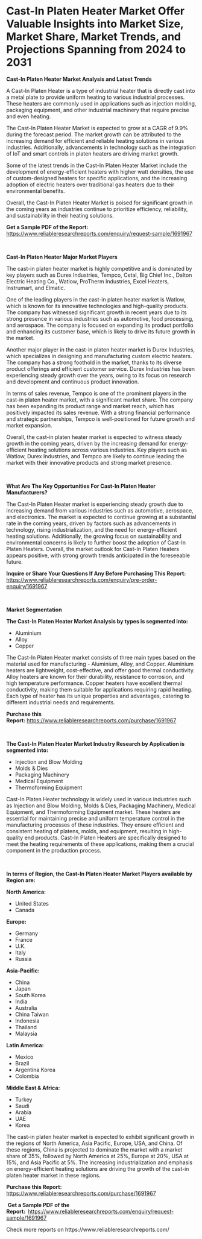 <p><h1>Cast-In Platen Heater Market Offer Valuable Insights into Market Size, Market Share, Market Trends, and Projections Spanning from 2024 to 2031</h1></p><p><strong>Cast-In Platen Heater Market Analysis and Latest Trends</strong></p>
<p><p>A Cast-In Platen Heater is a type of industrial heater that is directly cast into a metal plate to provide uniform heating to various industrial processes. These heaters are commonly used in applications such as injection molding, packaging equipment, and other industrial machinery that require precise and even heating.</p><p>The Cast-In Platen Heater Market is expected to grow at a CAGR of 9.9% during the forecast period. The market growth can be attributed to the increasing demand for efficient and reliable heating solutions in various industries. Additionally, advancements in technology such as the integration of IoT and smart controls in platen heaters are driving market growth.</p><p>Some of the latest trends in the Cast-In Platen Heater Market include the development of energy-efficient heaters with higher watt densities, the use of custom-designed heaters for specific applications, and the increasing adoption of electric heaters over traditional gas heaters due to their environmental benefits.</p><p>Overall, the Cast-In Platen Heater Market is poised for significant growth in the coming years as industries continue to prioritize efficiency, reliability, and sustainability in their heating solutions.</p></p>
<p><strong>Get a Sample PDF of the Report:&nbsp;</strong> <a href="https://www.reliableresearchreports.com/enquiry/request-sample/1691967">https://www.reliableresearchreports.com/enquiry/request-sample/1691967</a></p>
<p>&nbsp;</p>
<p><strong>Cast-In Platen Heater Major Market Players</strong></p>
<p><p>The cast-in platen heater market is highly competitive and is dominated by key players such as Durex Industries, Tempco, Cetal, Big Chief Inc., Dalton Electric Heating Co., Watlow, ProTherm Industries, Excel Heaters, Instrumart, and Elmatic.</p><p>One of the leading players in the cast-in platen heater market is Watlow, which is known for its innovative technologies and high-quality products. The company has witnessed significant growth in recent years due to its strong presence in various industries such as automotive, food processing, and aerospace. The company is focused on expanding its product portfolio and enhancing its customer base, which is likely to drive its future growth in the market.</p><p>Another major player in the cast-in platen heater market is Durex Industries, which specializes in designing and manufacturing custom electric heaters. The company has a strong foothold in the market, thanks to its diverse product offerings and efficient customer service. Durex Industries has been experiencing steady growth over the years, owing to its focus on research and development and continuous product innovation.</p><p>In terms of sales revenue, Tempco is one of the prominent players in the cast-in platen heater market, with a significant market share. The company has been expanding its product range and market reach, which has positively impacted its sales revenue. With a strong financial performance and strategic partnerships, Tempco is well-positioned for future growth and market expansion.</p><p>Overall, the cast-in platen heater market is expected to witness steady growth in the coming years, driven by the increasing demand for energy-efficient heating solutions across various industries. Key players such as Watlow, Durex Industries, and Tempco are likely to continue leading the market with their innovative products and strong market presence.</p></p>
<p>&nbsp;</p>
<p><strong>What Are The Key Opportunities For Cast-In Platen Heater Manufacturers?</strong></p>
<p><p>The Cast-In Platen Heater market is experiencing steady growth due to increasing demand from various industries such as automotive, aerospace, and electronics. The market is expected to continue growing at a substantial rate in the coming years, driven by factors such as advancements in technology, rising industrialization, and the need for energy-efficient heating solutions. Additionally, the growing focus on sustainability and environmental concerns is likely to further boost the adoption of Cast-In Platen Heaters. Overall, the market outlook for Cast-In Platen Heaters appears positive, with strong growth trends anticipated in the foreseeable future.</p></p>
<p><strong>Inquire or Share Your Questions If Any Before Purchasing This Report:</strong> <a href="https://www.reliableresearchreports.com/enquiry/pre-order-enquiry/1691967">https://www.reliableresearchreports.com/enquiry/pre-order-enquiry/1691967</a></p>
<p>&nbsp;</p>
<p><strong>Market Segmentation</strong></p>
<p><strong>The Cast-In Platen Heater Market Analysis by types is segmented into:</strong></p>
<p><ul><li>Aluminium</li><li>Alloy</li><li>Copper</li></ul></p>
<p><p>The Cast-In Platen Heater market consists of three main types based on the material used for manufacturing - Aluminium, Alloy, and Copper. Aluminium heaters are lightweight, cost-effective, and offer good thermal conductivity. Alloy heaters are known for their durability, resistance to corrosion, and high temperature performance. Copper heaters have excellent thermal conductivity, making them suitable for applications requiring rapid heating. Each type of heater has its unique properties and advantages, catering to different industrial needs and requirements.</p></p>
<p><strong>Purchase this Report:&nbsp;</strong><a href="https://www.reliableresearchreports.com/purchase/1691967">https://www.reliableresearchreports.com/purchase/1691967</a></p>
<p>&nbsp;</p>
<p><strong>The Cast-In Platen Heater Market Industry Research by Application is segmented into:</strong></p>
<p><ul><li>Injection and Blow Molding</li><li>Molds & Dies</li><li>Packaging Machinery</li><li>Medical Equipment</li><li>Thermoforming Equipment</li></ul></p>
<p><p>Cast-In Platen Heater technology is widely used in various industries such as Injection and Blow Molding, Molds & Dies, Packaging Machinery, Medical Equipment, and Thermoforming Equipment market. These heaters are essential for maintaining precise and uniform temperature control in the manufacturing processes of these industries. They ensure efficient and consistent heating of platens, molds, and equipment, resulting in high-quality end products. Cast-In Platen Heaters are specifically designed to meet the heating requirements of these applications, making them a crucial component in the production process.</p></p>
<p>&nbsp;</p>
<p><strong>In terms of Region, the Cast-In Platen Heater Market Players available by Region are:</strong></p>
<p>
    <p> <strong> North America: </strong>
        <ul>
            <li>United States</li>
            <li>Canada</li>
        </ul>
        </p> 
    <p> <strong> Europe: </strong>
        <ul>
            <li>Germany</li>
            <li>France</li>
            <li>U.K.</li>
            <li>Italy</li>
            <li>Russia</li>
        </ul>
        </p> 
    <p> <strong> Asia-Pacific: </strong>
        <ul>
            <li>China</li>
            <li>Japan</li>
            <li>South Korea</li>
            <li>India</li>
            <li>Australia</li>
            <li>China Taiwan</li>
            <li>Indonesia</li>
            <li>Thailand</li>
            <li>Malaysia</li>
        </ul>
        </p> 
    <p> <strong> Latin America: </strong>
        <ul>
            <li>Mexico</li>
            <li>Brazil</li>
            <li>Argentina Korea</li>
            <li>Colombia</li>
        </ul>
        </p> 
    <p> <strong> Middle East & Africa: </strong>
        <ul>
            <li>Turkey</li>
            <li>Saudi</li>
            <li>Arabia</li>
            <li>UAE</li>
            <li>Korea</li>
        </ul>
    </p>
    </p>
<p><p>The cast-in platen heater market is expected to exhibit significant growth in the regions of North America, Asia Pacific, Europe, USA, and China. Of these regions, China is projected to dominate the market with a market share of 35%, followed by North America at 25%, Europe at 20%, USA at 15%, and Asia Pacific at 5%. The increasing industrialization and emphasis on energy-efficient heating solutions are driving the growth of the cast-in platen heater market in these regions.</p></p>
<p><strong>Purchase this Report: </strong><a href="https://www.reliableresearchreports.com/purchase/1691967">https://www.reliableresearchreports.com/purchase/1691967</a></p>
<p>&nbsp;<strong>Get a Sample PDF of the Report:&nbsp;&nbsp;</strong><a href="https://www.reliableresearchreports.com/enquiry/request-sample/1691967">https://www.reliableresearchreports.com/enquiry/request-sample/1691967</a></p>
<p><strong></strong></p>
<p>Check more reports on https://www.reliableresearchreports.com/</p>
